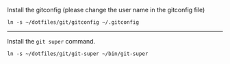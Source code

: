 Install the gitconfig (please change the user name in the gitconfig file)

```
ln -s ~/dotfiles/git/gitconfig ~/.gitconfig
```

---

Install the `git super` command.

```
ln -s ~/dotfiles/git/git-super ~/bin/git-super
```
